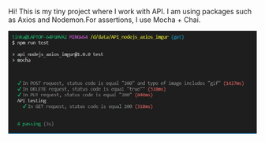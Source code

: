Hi! This is my tiny project where I work with API. I am using packages such as Axios and Nodemon.For assertions, I use Mocha + Chai.

![Screenshot reporter result](https://github.com/GarinaKristina/API_nodejs_axios_imgur/blob/get/result/terminal.jpg)
